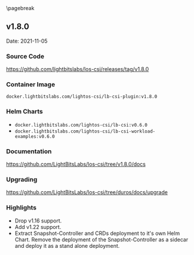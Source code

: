 <div style="page-break-after: always;"></div>
\pagebreak

## v1.8.0

Date: 2021-11-05

### Source Code

https://github.com/lightbitslabs/los-csi/releases/tag/v1.8.0

### Container Image

`docker.lightbitslabs.com/lightos-csi/lb-csi-plugin:v1.8.0`

### Helm Charts

- `docker.lightbitslabs.com/lightos-csi/lb-csi:v0.6.0`
- `docker.lightbitslabs.com/lightos-csi/lb-csi-workload-examples:v0.6.0`

### Documentation

https://github.com/LightBitsLabs/los-csi/tree/v1.8.0/docs

### Upgrading

https://github.com/LightBitsLabs/los-csi/tree/duros/docs/upgrade

### Highlights

- Drop v1.16 support.
- Add v1.22 support.
- Extract Snapshot-Controller and CRDs deployment to it's own Helm Chart. Remove the deployment of the Snapshot-Controller as a sidecar
  and deploy it as a stand alone deployment.
